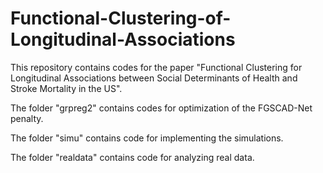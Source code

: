 # Functional-Clustering-of-Longitudinal-Associations

This repository contains codes for the paper "Functional Clustering for Longitudinal Associations between Social Determinants of Health and Stroke Mortality in the US".

The folder "grpreg2" contains codes for optimization of the FGSCAD-Net penalty.

The folder "simu" contains code for implementing the simulations.

The folder "realdata" contains code for analyzing real data. 
